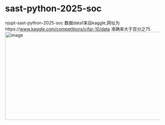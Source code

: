 # sast-python-2025-soc
njupt-sast-python-2025-soc
数据data1来自kaggle,网址为https://www.kaggle.com/competitions/cifar-10/data
准确率大于百分之75<img width="2052" height="286" alt="image" src="https://github.com/user-attachments/assets/b50715cf-625c-4156-817f-0f8f773cfed1" />
